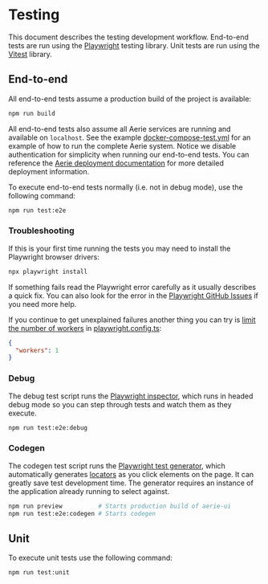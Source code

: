 # Testing

This document describes the testing development workflow. End-to-end tests are run using the [Playwright](https://playwright.dev/) testing library. Unit tests are run using the [Vitest](https://vitest.dev/) library.

## End-to-end

All end-to-end tests assume a production build of the project is available:

```sh
npm run build
```

All end-to-end tests also assume all Aerie services are running and available on `localhost`. See the example [docker-compose-test.yml](../docker-compose-test.yml) for an example of how to run the complete Aerie system. Notice we disable authentication for simplicity when running our end-to-end tests. You can reference the [Aerie deployment documentation](https://github.com/NASA-AMMOS/aerie/tree/develop/deployment) for more detailed deployment information.

To execute end-to-end tests normally (i.e. not in debug mode), use the following command:

```sh
npm run test:e2e
```

### Troubleshooting

If this is your first time running the tests you may need to install the Playwright browser drivers:

```sh
npx playwright install
```

If something fails read the Playwright error carefully as it usually describes a quick fix. You can also look for the error in the [Playwright GitHub Issues](https://github.com/microsoft/playwright/issues) if you need more help.

If you continue to get unexplained failures another thing you can try is [limit the number of workers](https://playwright.dev/docs/test-parallel#limit-workers) in [playwright.config.ts](../playwright.config.ts):

```json
{
  "workers": 1
}
```

### Debug

The debug test script runs the [Playwright inspector](https://playwright.dev/docs/inspector), which runs in headed debug mode so you can step through tests and watch them as they execute.

```sh
npm run test:e2e:debug
```

### Codegen

The codegen test script runs the [Playwright test generator](https://playwright.dev/docs/codegen), which automatically generates [locators](https://playwright.dev/docs/locators) as you click elements on the page. It can greatly save test development time. The generator requires an instance of the application already running to select against.

```sh
npm run preview          # Starts production build of aerie-ui
npm run test:e2e:codegen # Starts codegen
```

## Unit

To execute unit tests use the following command:

```sh
npm run test:unit
```
